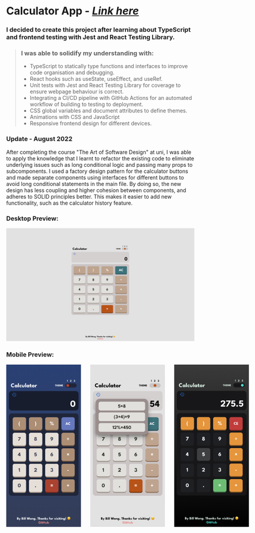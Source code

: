 # **Calculator App** - [_Link here_](https://ui-calculate.web.app)

### I decided to create this project after learning about TypeScript and frontend testing with Jest and React Testing Library.<br>

> ### I was able to solidify my understanding with:
>
> - TypeScript to statically type functions and interfaces to improve code organisation and debugging.
> - React hooks such as useState, useEffect, and useRef.
> - Unit tests with Jest and React Testing Library for coverage to ensure webpage behaviour is correct.
> - Integrating a CI/CD pipeline with GitHub Actions for an automated workflow of building to testing to deployment.
> - CSS global variables and document attributes to define themes.
> - Animations with CSS and JavaScript
> - Responsive frontend design for different devices.

### Update - August 2022

After completing the course "The Art of Software Design" at uni, I was able to apply the knowledge that I learnt to refactor the existing code to eliminate underlying issues such as long conditional logic and passing many props to subcomponents. I used a factory design pattern for the calculator buttons and made separate components using interfaces for different buttons to avoid long conditional statements in the main file. By doing so, the new design has less coupling and higher cohesion between components, and adheres to SOLID principles better. This makes it easier to add new functionality, such as the calculator history feature.

### Desktop Preview:

<img src="./images/desktop-img.png" width="700px">

### Mobile Preview:

<div style="width: 650px; display: flex; justify-content: space-between; flex-wrap: wrap;"> 
    <img src="./images/mobile-1.png" width="200px">
    <img src="./images/mobile-2.png" width="200px">
    <img src="./images/mobile-3.png" width="200px">
</div>
